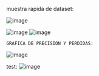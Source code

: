 muestra rapida de dataset:

![image](https://github.com/user-attachments/assets/44259291-4777-4a82-9eb4-5a0ae889cb85)


![image](https://github.com/user-attachments/assets/09563b31-062a-4068-8df0-74765115d6c5)
![image](https://github.com/user-attachments/assets/cc258e94-583e-41d8-bee7-6970629a4dcd)


````
GRAFICA DE PRECISION Y PERDIDAS:
````

![image](https://github.com/user-attachments/assets/f6f7dcaa-2065-43b3-af6c-26239b2fb0d9)



test:
![image](https://github.com/user-attachments/assets/fb01583d-8fee-4cfd-96f9-fa1c38602e44)
